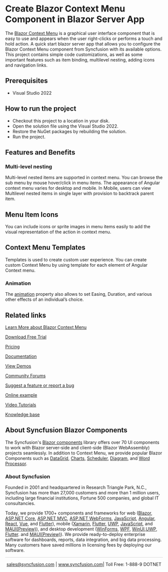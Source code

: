# Create Blazor Context Menu Component in Blazor Server App

The [Blazor Context Menu](https://www.syncfusion.com/blazor-components/blazor-context-menu?utm_source=github&utm_medium=listing&utm_campaign=blazor-context-menu-github-samples) is a graphical user interface component that is easy to use and appears when the user right-clicks or performs a touch and hold action. A quick start blazor server app that allows you to configure the Blazor Context Menu component from Syncfusion with its available options. This project contains simple code customizations, as well as some important features such as item binding, multilevel nesting, adding icons and navigation links.

## Prerequisites

* Visual Studio 2022

## How to run the project

* Checkout this project to a location in your disk.
* Open the solution file using the Visual Studio 2022.
* Restore the NuGet packages by rebuilding the solution.
* Run the project.

## Features and Benefits

### Multi-level nesting

Multi-level nested items are supported in context menu. You can browse the sub menu by mouse hover/click in menu items. The appearance of Angular context menu varies for desktop and mobile. In Mobile, users can view Multilevel nested items in single layer with provision to backtrack parent item.

## Menu Item Icons

You can include icons or sprite images in menu items easily to add the visual representation of the action in context menu.

## Context Menu Templates

Templates is used to create custom user experience. You can create custom Context Menu by using template for each element of Angular Context menu.

### Animation

The [animation](https://blazor.syncfusion.com/documentation/accordion/animations?utm_source=github&utm_medium=listing&utm_campaign=blazor-context-menu-github-samples) property also allows to set Easing, Duration, and various other effects of an individual’s choice.

## Related links
[Learn More about Blazor Context Menu](https://www.syncfusion.com/blazor-components/blazor-context-menu?utm_source=github&utm_medium=listing&utm_campaign=blazor-context-menu-github-samples)

[Download Free Trial](https://www.syncfusion.com/downloads/blazor?utm_source=github&utm_medium=listing&utm_campaign=blazor-context-menu-github-samples)

[Pricing](https://www.syncfusion.com/sales/products/blazor?utm_source=github&utm_medium=listing&utm_campaign=blazor-context-menu-github-samples)

[Documentation](https://blazor.syncfusion.com/documentation/context-menu/getting-started?utm_source=github&utm_medium=listing&utm_campaign=blazor-context-menu-github-samples)

[View Demos](https://github.com/SyncfusionExamples/create-blazor-context-menu-component-in-blazor-server-app?utm_source=github&utm_medium=listing&utm_campaign=blazor-context-menu-github-samples)

[Community Forums](https://www.syncfusion.com/forums/blazor-components?utm_source=github&utm_medium=listing&utm_campaign=blazor-context-menu-github-samples)

[Suggest a feature or report a bug](https://www.syncfusion.com/feedback/blazor-components?utm_source=github&utm_medium=listing&utm_campaign=blazor-context-menu-github-samples)

[Online example](https://blazor.syncfusion.com/demos/context-menu/default-functionalities?utm_source=github&utm_medium=listing&utm_campaign=blazor-context-menu-github-samples)

[Video Tutorials](https://www.syncfusion.com/tutorial-videos/blazor/context-menu?utm_source=github&utm_medium=listing&utm_campaign=blazor-context-menu-github-samples)

[Knowledge base](https://www.syncfusion.com/kb/blazor-components?utm_source=github&utm_medium=listing&utm_campaign=blazor-context-menu-github-samples)

## About Syncfusion Blazor Components
The Syncfusion's [Blazor components](https://www.syncfusion.com/blazor-components?utm_source=github&utm_medium=listing&utm_campaign=blazor-context-menu-github-samples) library offers over 70 UI components to work with Blazor server-side and client-side (Blazor WebAssembly) projects seamlessly. In addition to Context Menu, we provide popular Blazor Components such as [DataGrid](https://www.syncfusion.com/blazor-components/blazor-datagrid?utm_source=github&utm_medium=listing&utm_campaign=blazor-context-menu-github-samples), [Charts](https://www.syncfusion.com/blazor-components/blazor-charts?utm_source=github&utm_medium=listing&utm_campaign=blazor-context-menu-github-samples), [Scheduler](https://www.syncfusion.com/blazor-components/blazor-scheduler?utm_source=github&utm_medium=listing&utm_campaign=blazor-context-menu-github-samples), [Diagram](https://www.syncfusion.com/blazor-components/blazor-diagram?utm_source=github&utm_medium=listing&utm_campaign=blazor-context-menu-github-samples), and [Word Processor](https://www.syncfusion.com/blazor-components/blazor-word-processor?utm_source=github&utm_medium=listing&utm_campaign=blazor-context-menu-github-samples).

### About Syncfusion
Founded in 2001 and headquartered in Research Triangle Park, N.C., Syncfusion has more than 27,000 customers and more than 1 million users, including large financial institutions, Fortune 500 companies, and global IT consultancies.

Today, we provide 1700+ components and frameworks for web ([Blazor](https://www.syncfusion.com/blazor-components?utm_source=github&utm_medium=listing&utm_campaign=blazor-context-menu-github-samples), [ASP.NET Core](https://www.syncfusion.com/aspnet-core-ui-controls?utm_source=github&utm_medium=listing&utm_campaign=blazor-context-menu-github-samples), [ASP.NET MVC](https://www.syncfusion.com/aspnet-mvc-ui-controls?utm_source=github&utm_medium=listing&utm_campaign=blazor-context-menu-github-samples), [ASP.NET WebForms](https://www.syncfusion.com/jquery/aspnet-webforms-ui-controls?utm_source=github&utm_medium=listing&utm_campaign=blazor-context-menu-github-samples), [JavaScript](https://www.syncfusion.com/javascript-ui-controls?utm_source=github&utm_medium=listing&utm_campaign=blazor-context-menu-github-samples), [Angular](https://www.syncfusion.com/angular-ui-components?utm_source=github&utm_medium=listing&utm_campaign=blazor-context-menu-github-samples), [React](https://www.syncfusion.com/react-ui-components?utm_source=github&utm_medium=listing&utm_campaign=blazor-context-menu-github-samples), [Vue](https://www.syncfusion.com/vue-ui-components?utm_source=github&utm_medium=listing&utm_campaign=blazor-context-menu-github-samples), and [Flutter](https://www.syncfusion.com/flutter-widgets?utm_source=github&utm_medium=listing&utm_campaign=blazor-context-menu-github-samples)), mobile ([Xamarin](https://www.syncfusion.com/xamarin-ui-controls?utm_source=github&utm_medium=listing&utm_campaign=blazor-context-menu-github-samples), [Flutter](https://www.syncfusion.com/flutter-widgets?utm_source=github&utm_medium=listing&utm_campaign=blazor-context-menu-github-samples), [UWP](https://www.syncfusion.com/uwp-ui-controls?utm_source=github&utm_medium=listing&utm_campaign=blazor-context-menu-github-samples), [JavaScript](https://www.syncfusion.com/javascript-ui-controls?utm_source=github&utm_medium=listing&utm_campaign=blazor-context-menu-github-samples), and [MAUI(Preview)](https://www.syncfusion.com/maui-controls?utm_source=github&utm_medium=listing&utm_campaign=blazor-context-menu-github-samples)), and desktop development ([WinForms](https://www.syncfusion.com/winforms-ui-controls?utm_source=github&utm_medium=listing&utm_campaign=blazor-context-menu-github-samples), [WPF](https://www.syncfusion.com/wpf-controls?utm_source=github&utm_medium=listing&utm_campaign=blazor-context-menu-github-samples), [WinUI](https://www.syncfusion.com/winui-controls?utm_source=github&utm_medium=listing&utm_campaign=blazor-context-menu-github-samples),[UWP](https://www.syncfusion.com/uwp-ui-controls?utm_source=github&utm_medium=listing&utm_campaign=blazor-context-menu-github-samples), [Flutter](https://www.syncfusion.com/flutter-widgets?utm_source=github&utm_medium=listing&utm_campaign=blazor-context-menu-github-samples). and [MAUI(Preview)](https://www.syncfusion.com/maui-controls?utm_source=github&utm_medium=listing&utm_campaign=blazor-context-menu-github-samples)). We provide ready-to-deploy enterprise software for dashboards, reports, data integration, and big data processing. Many customers have saved millions in licensing fees by deploying our software.


<hr style="height:0.3px;border:none;color:lightgrey;background-color:lightgrey;" />

<p align="center">
<a href="mailto:sales@syncfusion.com?Subject=Syncfusion Blazor Context Menu - GitHub" target="_top">sales@syncfusion.com</a> | <a href="https://www.syncfusion.com?utm_source=github&utm_medium=listing&utm_campaign=blazor-context-menu-github-samples">www.syncfusion.com</a>| Toll Free: 1-888-9 DOTNET <br>
</p>

